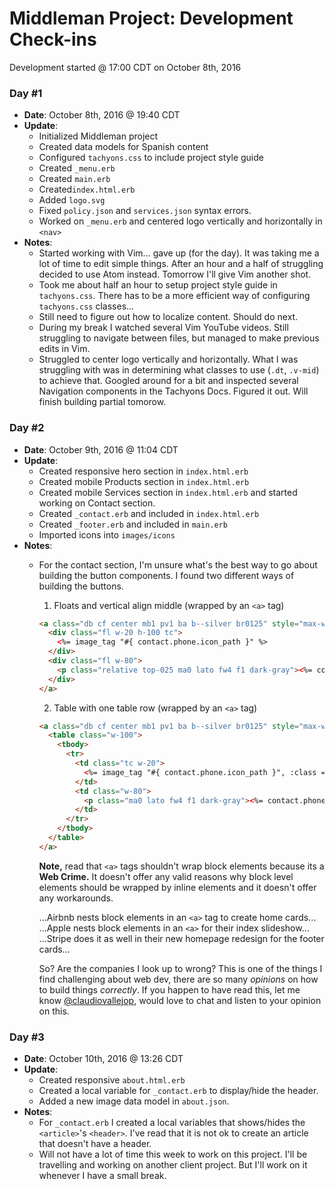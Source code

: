 # Middleman Project: Development Check-ins
Development started @ 17:00 CDT on October 8th, 2016

### Day #1
- **Date**: October 8th, 2016 @ 19:40 CDT
- **Update**:
  - Initialized Middleman project
  - Created data models for Spanish content
  - Configured `tachyons.css` to include project style guide
  - Created `_menu.erb`
  - Created `main.erb`
  - Created`index.html.erb`
  - Added `logo.svg`
  - Fixed `policy.json` and `services.json` syntax errors.
  - Worked on `_menu.erb` and centered logo vertically and horizontally in `<nav>`
- **Notes**:
  - Started working with Vim... gave up (for the day). It was taking me a lot of time to edit simple things. After an hour and a half of struggling decided to use Atom instead. Tomorrow I'll give Vim another shot.
  - Took me about half an hour to setup project style guide in `tachyons.css`. There has to be a more efficient way of configuring `tachyons.css` classes...
  - Still need to figure out how to localize content. Should do next.
  - During my break I watched several Vim YouTube videos. Still struggling to navigate between files, but managed to make previous edits in Vim.
  - Struggled to center logo vertically and horizontally. What I was struggling with was in determining what classes to use (`.dt`, `.v-mid`) to achieve that. Googled around for a bit and inspected several Navigation components in the Tachyons Docs. Figured it out. Will finish building partial tomorow.

### Day #2
- **Date**: October 9th, 2016 @ 11:04 CDT
- **Update**:
  - Created responsive hero section in `index.html.erb`
  - Created mobile Products section in `index.html.erb`
  - Created mobile Services section in `index.html.erb` and started working on Contact section.
  - Created `_contact.erb` and included in `index.html.erb`
  - Created `_footer.erb` and included in `main.erb`
  - Imported icons into `images/icons`
- **Notes**:
  - For the contact section, I'm unsure what's the best way to go about building the button components. I found two different ways of building the buttons.
    1. Floats and vertical align middle (wrapped by an `<a>` tag)
    ```html
    <a class="db cf center mb1 pv1 ba b--silver br0125" style="max-width: 17rem;">
      <div class="fl w-20 h-100 tc">
        <%= image_tag "#{ contact.phone.icon_path }" %>
      </div>
      <div class="fl w-80">
        <p class="relative top-025 ma0 lato fw4 f1 dark-gray"><%= contact.phone.number %></p>
      </div>
    </a>
    ```
    2. Table with one table row (wrapped by an `<a>` tag)
    ```html
    <a class="db cf center mb1 pv1 ba b--silver br0125" style="max-width: 17rem;">
      <table class="w-100">
        <tbody>
          <tr>
            <td class="tc w-20">
              <%= image_tag "#{ contact.phone.icon_path }", :class => "v-mid" %>
            </td>
            <td class="w-80">
              <p class="ma0 lato fw4 f1 dark-gray"><%= contact.phone.number %></p>
            </td>
          </tr>
        </tbody>
      </table>
    </a>
    ```
    **Note,** read that `<a>` tags shouldn't wrap block elements because its a **Web Crime.** It doesn't offer any valid reasons why block level elements should be wrapped by inline elements and it doesn't offer any workarounds.

    ...Airbnb nests block elements in an `<a>` tag to create home cards...
    ...Apple nests block elements in an `<a>` for their index slideshow...
    ...Stripe does it as well in their new homepage redesign for the footer cards...

    So? Are the companies I look up to wrong? This is one of the things I find challenging about web dev, there are so many *opinions* on how to build things *correctly*. If you happen to have read this, let me know [@claudiovallejop](https://twitter.com/claudiovallejop), would love to chat and listen to your opinion on this.

### Day #3
- **Date**: October 10th, 2016 @ 13:26 CDT
- **Update**:
  - Created responsive `about.html.erb`
  - Created a local variable for `_contact.erb` to display/hide the header.
  - Added a new image data model in `about.json`.
- **Notes**:
  - For `_contact.erb` I created a local variables that shows/hides the `<article>`'s `<header>`. I've read that it is not ok to create an article that doesn't have a header.
  - Will not have a lot of time this week to work on this project. I'll be travelling and working on another client project. But I'll work on it whenever I have a small break.

